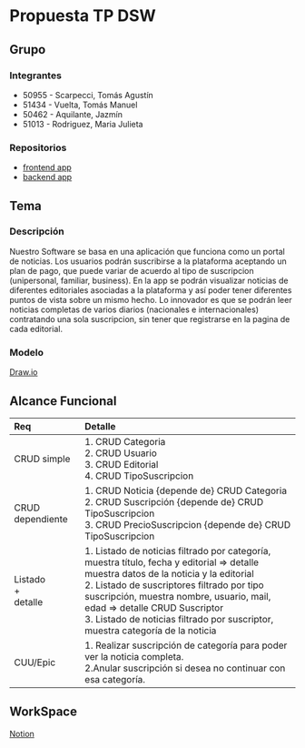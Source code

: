 # Propuesta TP DSW

## Grupo
### Integrantes
* 50955 - Scarpecci, Tomás Agustín
* 51434 - Vuelta, Tomás Manuel
* 50462 - Aquilante, Jazmín
* 51013 - Rodriguez, Maria Julieta

### Repositorios
* [frontend app](https://github.com/tomasscarpecci/frontend-app)
* [backend app](https://github.com/tomasscarpecci/backend-app)

## Tema
### Descripción
Nuestro Software se basa en una aplicación que funciona como un portal de noticias. Los usuarios podrán suscribirse a la plataforma aceptando un plan de pago, que puede variar de acuerdo al tipo de suscripcion (unipersonal, familiar, business). En la app se podrán visualizar noticias de diferentes editoriales asociadas a la plataforma y así poder tener diferentes puntos de vista sobre un mismo hecho. Lo innovador es que se podrán leer noticias completas de varios diarios (nacionales e internacionales) contratando una sola suscripcion, sin tener que registrarse en la pagina de cada editorial.

### Modelo
[Draw.io](https://app.diagrams.net/#G1vNt57zkz5b0-Ddx8Oxv6-CXo2ww_BEuQ#%7B%22pageId%22%3A%22BZU_zNHKANrZMkoOcO2Y%22%7D) 

## Alcance Funcional 
|Req|Detalle|
|:-|:-|
|CRUD simple|1. CRUD Categoria<br>2. CRUD Usuario<br>3. CRUD Editorial<br>4. CRUD TipoSuscripcion|
|CRUD dependiente|1. CRUD Noticia {depende de} CRUD Categoria<br>2. CRUD Suscripción {depende de} CRUD TipoSuscripcion<br>3. CRUD PrecioSuscripcion {depende de} CRUD TipoSuscripcion |
|Listado<br>+<br>detalle| 1. Listado de noticias filtrado por categoría, muestra título, fecha y editorial => detalle muestra datos de la noticia y la editorial<br> 2. Listado de suscriptores filtrado por tipo suscripción, muestra nombre, usuario, mail, edad ⇒ detalle CRUD Suscriptor<br>3. Listado de noticias filtrado por suscriptor, muestra categoría de la noticia |
|CUU/Epic|1. Realizar suscripción de categoría para poder ver la noticia completa.<br>2.Anular suscripción si desea no continuar con esa categoría.|

## WorkSpace
[Notion](https://www.notion.so/Workspace-Desarrollo-de-SW-73c2ff5055bc4f3ea4d0dc12968b0895?pvs=4)
